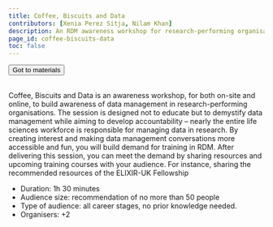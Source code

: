 ```yaml
---
title: Coffee, Biscuits and Data 
contributors: [Xenia Perez Sitja, Nilam Khan]
description: An RDM awareness workshop for research-performing organisations with a pinch of gamification
page_id: coffee-biscuits-data
toc: false
---
```


<html>
   <a class="home" href="https://docs.google.com/document/d/1ZRoCiX0fm7lUyCSsth8Zu46EOOoG2EO9NYPWDAkbD-4/edit?usp=sharing" target="_blank" rel="noopener noreferrer">
        <button type="button" class="home-button">Got to materials</button>
   </a>
</html>
<br>
<br>

Coffee, Biscuits and Data is an awareness workshop, for both on-site and online, to build awareness of data management in research-performing organisations. The session is designed not to educate but to demystify data management while aiming to develop accountability – nearly the entire life sciences workforce is responsible for managing data in research.
By creating interest and making data management conversations more accessible and fun, you will build demand for training in RDM. After delivering this session, you can meet the demand by sharing resources and upcoming training courses with your audience. For instance, sharing the recommended resources of the ELIXIR-UK Fellowship

* Duration: 1h 30 minutes
* Audience size: recommendation of no more than 50 people
* Type of audience: all career stages, no prior knowledge needed. 
* Organisers: +2
